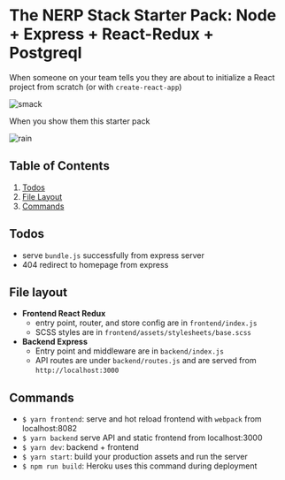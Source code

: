 # The NERP Stack Starter Pack: Node + Express + React-Redux + Postgreql

When someone on your team tells you they are about to initialize a React project from scratch (or with `create-react-app`)

![smack](https://media.giphy.com/media/ptDRdwFkFVAkg/giphy.gif)

When you show them this starter pack

![rain](https://media.giphy.com/media/3osxYamKD88c6pXdfO/giphy.gif)

## Table of Contents

1. [Todos](#todos)
1. [File Layout](#file-layout)
1. [Commands](#commands)

## Todos

- serve `bundle.js` successfully from express server
- 404 redirect to homepage from express

## File layout

- **Frontend React Redux**
  - entry point, router, and store config are in `frontend/index.js`
  - SCSS styles are in `frontend/assets/stylesheets/base.scss`
- **Backend Express**
  - Entry point and middleware are in `backend/index.js`
  - API routes are under `backend/routes.js` and are served from `http://localhost:3000`

## Commands

- `$ yarn frontend`: serve and hot reload frontend with `webpack` from localhost:8082
- `$ yarn backend` serve API and static frontend from localhost:3000
- `$ yarn dev`: backend + frontend
- `$ yarn start`: build your production assets and run the server
- `$ npm run build`: Heroku uses this command during deployment
